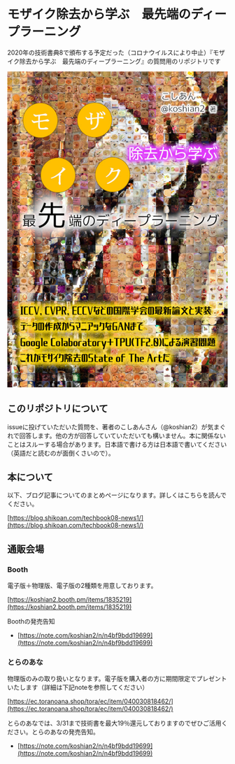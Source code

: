 # モザイク除去から学ぶ　最先端のディープラーニング
2020年の技術書典8で頒布する予定だった（コロナウイルスにより中止）『モザイク除去から学ぶ　最先端のディープラーニング』の質問用のリポジトリです

![](https://github.com/koshian2/MosaicDeeplearningBook/blob/master/images/title.png)

## このリポジトリについて
issueに投げていただいた質問を、著者のこしあんさん（@koshian2）が気まぐれで回答します。他の方が回答していていただいても構いません。本に関係ないことはスルーする場合があります。日本語で書ける方は日本語で書いてください（英語だと読むのが面倒くさいので）。

## 本について
以下、ブログ記事についてのまとめページになります。詳しくはこちらを読んでください。

[https://blog.shikoan.com/techbook08-news1/](https://blog.shikoan.com/techbook08-news1/)

## 通販会場
### Booth
電子版＋物理版、電子版の2種類を用意しております。

[https://koshian2.booth.pm/items/1835219](https://koshian2.booth.pm/items/1835219)

Boothの発売告知

* [https://note.com/koshian2/n/n4bf9bdd19699](https://note.com/koshian2/n/n4bf9bdd19699)

### とらのあな
物理版のみの取り扱いとなります。電子版を購入者の方に期間限定でプレゼントいたします（詳細は下記noteを参照してください）

[https://ec.toranoana.shop/tora/ec/item/040030818462/](https://ec.toranoana.shop/tora/ec/item/040030818462/)

とらのあなでは、3/31まで技術書を最大19％還元しておりますのでぜひご活用ください。とらのあなの発売告知。

* [https://note.com/koshian2/n/n4bf9bdd19699](https://note.com/koshian2/n/n4bf9bdd19699)


